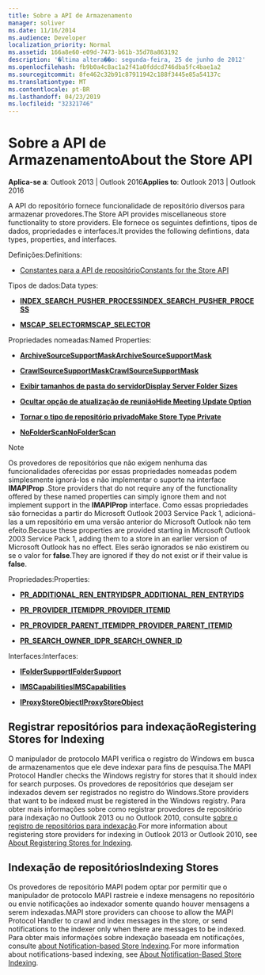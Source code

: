 ```yaml
---
title: Sobre a API de Armazenamento
manager: soliver
ms.date: 11/16/2014
ms.audience: Developer
localization_priority: Normal
ms.assetid: 166a8e60-e09d-7473-b61b-35d78a863192
description: '�ltima altera��o: segunda-feira, 25 de junho de 2012'
ms.openlocfilehash: fb9b0a4c8ac1a2f41a0fddcd746dba5fc4bae1a2
ms.sourcegitcommit: 8fe462c32b91c87911942c188f3445e85a54137c
ms.translationtype: MT
ms.contentlocale: pt-BR
ms.lasthandoff: 04/23/2019
ms.locfileid: "32321746"
---
```

# <a name="about-the-store-api"></a><span data-ttu-id="35e84-103">Sobre a API de Armazenamento</span><span class="sxs-lookup"><span data-stu-id="35e84-103">About the Store API</span></span>

  
  
<span data-ttu-id="35e84-104">**Aplica-se a**: Outlook 2013 | Outlook 2016</span><span class="sxs-lookup"><span data-stu-id="35e84-104">**Applies to**: Outlook 2013 | Outlook 2016</span></span> 
  
<span data-ttu-id="35e84-105">A API do repositório fornece funcionalidade de repositório diversos para armazenar provedores.</span><span class="sxs-lookup"><span data-stu-id="35e84-105">The Store API provides miscellaneous store functionality to store providers.</span></span> <span data-ttu-id="35e84-106">Ele fornece os seguintes defintions, tipos de dados, propriedades e interfaces.</span><span class="sxs-lookup"><span data-stu-id="35e84-106">It provides the following defintions, data types, properties, and interfaces.</span></span>
  
<span data-ttu-id="35e84-107">Definições:</span><span class="sxs-lookup"><span data-stu-id="35e84-107">Definitions:</span></span>
  
- [<span data-ttu-id="35e84-108">Constantes para a API de repositório</span><span class="sxs-lookup"><span data-stu-id="35e84-108">Constants for the Store API</span></span>](mapi-constants.md)
    
<span data-ttu-id="35e84-109">Tipos de dados:</span><span class="sxs-lookup"><span data-stu-id="35e84-109">Data types:</span></span>
  
- <span data-ttu-id="35e84-110">**[INDEX_SEARCH_PUSHER_PROCESS](index_search_pusher_process.md)**</span><span class="sxs-lookup"><span data-stu-id="35e84-110">**[INDEX_SEARCH_PUSHER_PROCESS](index_search_pusher_process.md)**</span></span>
    
- <span data-ttu-id="35e84-111">**[MSCAP_SELECTOR](mscap_selector.md)**</span><span class="sxs-lookup"><span data-stu-id="35e84-111">**[MSCAP_SELECTOR](mscap_selector.md)**</span></span>
    
<span data-ttu-id="35e84-112">Propriedades nomeadas:</span><span class="sxs-lookup"><span data-stu-id="35e84-112">Named Properties:</span></span>
  
- <span data-ttu-id="35e84-113">**[ArchiveSourceSupportMask](archivesourcesupportmask.md)**</span><span class="sxs-lookup"><span data-stu-id="35e84-113">**[ArchiveSourceSupportMask](archivesourcesupportmask.md)**</span></span>
    
- <span data-ttu-id="35e84-114">**[CrawlSourceSupportMask](crawlsourcesupportmask.md)**</span><span class="sxs-lookup"><span data-stu-id="35e84-114">**[CrawlSourceSupportMask](crawlsourcesupportmask.md)**</span></span>
    
- <span data-ttu-id="35e84-115">**[Exibir tamanhos de pasta do servidor](display-server-folder-sizes-property.md)**</span><span class="sxs-lookup"><span data-stu-id="35e84-115">**[Display Server Folder Sizes](display-server-folder-sizes-property.md)**</span></span>
    
- <span data-ttu-id="35e84-116">**[Ocultar opção de atualização de reunião](hide-meeting-update-option-property.md)**</span><span class="sxs-lookup"><span data-stu-id="35e84-116">**[Hide Meeting Update Option](hide-meeting-update-option-property.md)**</span></span>
    
- <span data-ttu-id="35e84-117">**[Tornar o tipo de repositório privado](make-store-type-private-property.md)**</span><span class="sxs-lookup"><span data-stu-id="35e84-117">**[Make Store Type Private](make-store-type-private-property.md)**</span></span>
    
- <span data-ttu-id="35e84-118">**[NoFolderScan](nofolderscan.md)**</span><span class="sxs-lookup"><span data-stu-id="35e84-118">**[NoFolderScan](nofolderscan.md)**</span></span>
    
> [!NOTE]
> <span data-ttu-id="35e84-119">Os provedores de repositórios que não exigem nenhuma das funcionalidades oferecidas por essas propriedades nomeadas podem simplesmente ignorá-los e não implementar o suporte na interface **IMAPIProp** .</span><span class="sxs-lookup"><span data-stu-id="35e84-119">Store providers that do not require any of the functionality offered by these named properties can simply ignore them and not implement support in the **IMAPIProp** interface.</span></span> <span data-ttu-id="35e84-120">Como essas propriedades são fornecidas a partir do Microsoft Outlook 2003 Service Pack 1, adicioná-las a um repositório em uma versão anterior do Microsoft Outlook não tem efeito.</span><span class="sxs-lookup"><span data-stu-id="35e84-120">Because these properties are provided starting in Microsoft Outlook 2003 Service Pack 1, adding them to a store in an earlier version of Microsoft Outlook has no effect.</span></span> <span data-ttu-id="35e84-121">Eles serão ignorados se não existirem ou se o valor for **false**.</span><span class="sxs-lookup"><span data-stu-id="35e84-121">They are ignored if they do not exist or if their value is **false**.</span></span> 
  
<span data-ttu-id="35e84-122">Propriedades:</span><span class="sxs-lookup"><span data-stu-id="35e84-122">Properties:</span></span>
  
- <span data-ttu-id="35e84-123">**[PR_ADDITIONAL_REN_ENTRYIDS](pidtagadditionalrenentryids-canonical-property.md)**</span><span class="sxs-lookup"><span data-stu-id="35e84-123">**[PR_ADDITIONAL_REN_ENTRYIDS](pidtagadditionalrenentryids-canonical-property.md)**</span></span>
    
- <span data-ttu-id="35e84-124">**[PR_PROVIDER_ITEMID](pidtagprovideritemid-canonical-property.md)**</span><span class="sxs-lookup"><span data-stu-id="35e84-124">**[PR_PROVIDER_ITEMID](pidtagprovideritemid-canonical-property.md)**</span></span>
    
- <span data-ttu-id="35e84-125">**[PR_PROVIDER_PARENT_ITEMID](pidtagproviderparentitemid-canonical-property.md)**</span><span class="sxs-lookup"><span data-stu-id="35e84-125">**[PR_PROVIDER_PARENT_ITEMID](pidtagproviderparentitemid-canonical-property.md)**</span></span>
    
- <span data-ttu-id="35e84-126">**[PR_SEARCH_OWNER_ID](pidtagsearchownerid-canonical-property.md)**</span><span class="sxs-lookup"><span data-stu-id="35e84-126">**[PR_SEARCH_OWNER_ID](pidtagsearchownerid-canonical-property.md)**</span></span>
    
<span data-ttu-id="35e84-127">Interfaces:</span><span class="sxs-lookup"><span data-stu-id="35e84-127">Interfaces:</span></span>
  
- <span data-ttu-id="35e84-128">**[IFolderSupport](ifoldersupportiunknown.md)**</span><span class="sxs-lookup"><span data-stu-id="35e84-128">**[IFolderSupport](ifoldersupportiunknown.md)**</span></span>
    
- <span data-ttu-id="35e84-129">**[IMSCapabilities](imscapabilitiesiunknown.md)**</span><span class="sxs-lookup"><span data-stu-id="35e84-129">**[IMSCapabilities](imscapabilitiesiunknown.md)**</span></span>
    
- <span data-ttu-id="35e84-130">**[IProxyStoreObject](iproxystoreobject.md)**</span><span class="sxs-lookup"><span data-stu-id="35e84-130">**[IProxyStoreObject](iproxystoreobject.md)**</span></span>
    
## <a name="registering-stores-for-indexing"></a><span data-ttu-id="35e84-131">Registrar repositórios para indexação</span><span class="sxs-lookup"><span data-stu-id="35e84-131">Registering Stores for Indexing</span></span>

<span data-ttu-id="35e84-132">O manipulador de protocolo MAPI verifica o registro do Windows em busca de armazenamentos que ele deve indexar para fins de pesquisa.</span><span class="sxs-lookup"><span data-stu-id="35e84-132">The MAPI Protocol Handler checks the Windows registry for stores that it should index for search purposes.</span></span> <span data-ttu-id="35e84-133">Os provedores de repositórios que desejam ser indexados devem ser registrados no registro do Windows.</span><span class="sxs-lookup"><span data-stu-id="35e84-133">Store providers that want to be indexed must be registered in the Windows registry.</span></span> <span data-ttu-id="35e84-134">Para obter mais informações sobre como registrar provedores de repositório para indexação no Outlook 2013 ou no Outlook 2010, consulte [sobre o registro de repositórios para indexação](about-registering-stores-for-indexing.md).</span><span class="sxs-lookup"><span data-stu-id="35e84-134">For more information about registering store providers for indexing in Outlook 2013 or Outlook 2010, see [About Registering Stores for Indexing](about-registering-stores-for-indexing.md).</span></span>
  
## <a name="indexing-stores"></a><span data-ttu-id="35e84-135">Indexação de repositórios</span><span class="sxs-lookup"><span data-stu-id="35e84-135">Indexing Stores</span></span>

<span data-ttu-id="35e84-136">Os provedores de repositório MAPI podem optar por permitir que o manipulador de protocolo MAPI rastreie e indexe mensagens no repositório ou envie notificações ao indexador somente quando houver mensagens a serem indexadas.</span><span class="sxs-lookup"><span data-stu-id="35e84-136">MAPI store providers can choose to allow the MAPI Protocol Handler to crawl and index messages in the store, or send notifications to the indexer only when there are messages to be indexed.</span></span> <span data-ttu-id="35e84-137">Para obter mais informações sobre indexação baseada em notificações, consulte [about Notification-based Store Indexing](about-notification-based-store-indexing.md).</span><span class="sxs-lookup"><span data-stu-id="35e84-137">For more information about notifications-based indexing, see [About Notification-Based Store Indexing](about-notification-based-store-indexing.md).</span></span>
  

